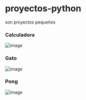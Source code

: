 # proyectos-python
son proyectos pequeños

### Calculadora
![image](https://github.com/GabrielMedink/proyectos-python/assets/93561081/40d69aa1-2530-4264-9ae1-32629040689f)

### Gato
![image](https://github.com/GabrielMedink/proyectos-python/assets/93561081/5bf5ceee-fae2-4fcd-ad59-5faeab100bc6)

### Pong
![image](https://github.com/GabrielMedink/proyectos-python/assets/93561081/266b7084-667c-44cd-9478-afa9d16a2b88)
